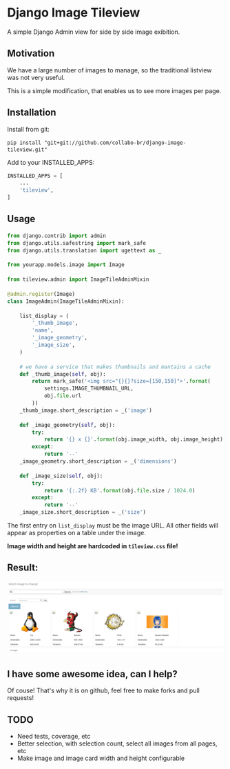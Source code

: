 # Django Image Tileview
A simple Django Admin view for side by side image exibition.

## Motivation
We have a large number of images to manage, so the traditional listview was not very useful.

This is a simple modification, that enables us to see more images per page.

## Installation
Install from git:
```
pip install "git+git://github.com/collabo-br/django-image-tileview.git"
```

Add to your INSTALLED_APPS:

```python
INSTALLED_APPS = [
    ...
    'tileview',
]
```

## Usage
```python
from django.contrib import admin
from django.utils.safestring import mark_safe
from django.utils.translation import ugettext as _

from yourapp.models.image import Image

from tileview.admin import ImageTileAdminMixin

@admin.register(Image)
class ImageAdmin(ImageTileAdminMixin):

    list_display = (
        '_thumb_image',
        'name',
        '_image_geometry',
        '_image_size',
    )

    # we have a service that makes thumbnails and mantains a cache
    def _thumb_image(self, obj):
        return mark_safe('<img src="{}{}?size=[150,150]">'.format(
            settings.IMAGE_THUMBNAIL_URL,
            obj.file.url
        ))
    _thumb_image.short_description = _('image')

    def _image_geometry(self, obj):
        try:
            return '{} x {}'.format(obj.image_width, obj.image_height)
        except:
            return '--'
    _image_geometry.short_description = _('dimensions')

    def _image_size(self, obj):
        try:
            return '{:.2f} KB'.format(obj.file.size / 1024.0)
        except:
            return '--'
    _image_size.short_description = _('size')
```

The first entry on ```list_display``` must be the image URL. All other fields will appear as properties on a table under the image.

**Image width and height are hardcoded in ```tileview.css``` file!**


## Result:
![Screenshot](screenshot.png)


## I have some awesome idea, can I help?

Of couse! That's why it is on github, feel free to make forks and pull requests!

## TODO
* Need tests, coverage, etc
* Better selection, with selection count, select all images from all pages, etc
* Make image and image card width and height configurable
